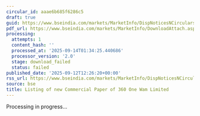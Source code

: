 ```yaml
---
circular_id: aaae6b685f6286c5
draft: true
guid: https://www.bseindia.com/markets/MarketInfo/DispNoticesNCirculars.aspx?Noticeid={51C2ADC9-7F70-48B7-85F5-771FB197BC60}&noticeno=20250912-82&dt=09/12/2025&icount=82&totcount=103&flag=0
pdf_url: https://www.bseindia.com/markets/MarketInfo/DownloadAttach.aspx?id=20250912-82&attachedId=
processing:
  attempts: 1
  content_hash: ''
  processed_at: '2025-09-14T01:34:25.440686'
  processor_version: '2.0'
  stage: download_failed
  status: failed
published_date: '2025-09-12T12:26:20+00:00'
rss_url: https://www.bseindia.com/markets/MarketInfo/DispNoticesNCirculars.aspx?Noticeid={51C2ADC9-7F70-48B7-85F5-771FB197BC60}&noticeno=20250912-82&dt=09/12/2025&icount=82&totcount=103&flag=0
source: bse
title: Listing of new Commercial Paper of 360 One Wam Limited
---
```


Processing in progress...